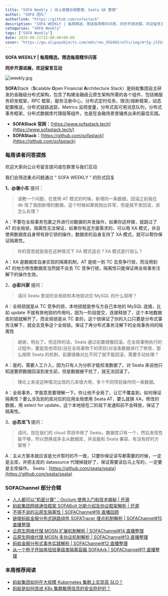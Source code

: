 ```yaml
---
title: "SOFA Weekly | 线上直播合辑整理、Seata QA 整理"
author: "SOFA 团队"
authorlink: "https://github.com/sofastack"
description: "SOFA WEEKLY | 每周精选，筛选每周精华问答，同步开源进展，欢迎留言互动。"
categories: "SOFA Weekly"
tags: ["SOFA Weekly"]
date: 2020-08-21T15:00:00+08:00
cover: "https://gw.alipayobjects.com/mdn/rms_95b965/afts/img/A*Ig-jSIUZWx0AAAAAAAAAAAAAARQnAQ"
---
```


**SOFA WEEKLY | 每周精选，筛选每周精华问答**

**同步开源进展，欢迎留言互动**

![weekly.jpg](https://gw.alipayobjects.com/mdn/rms_95b965/afts/img/A*ARgKS6SuU7YAAAAAAAAAAAAAARQnAQ)

**SOFA**Stack（**S**calable **O**pen Financial **A**rchitecture Stack）是蚂蚁集团自主研发的金融级分布式架构，包含了构建金融级云原生架构所需的各个组件，包括微服务研发框架，RPC 框架，服务注册中心，分布式定时任务，限流/熔断框架，动态配置推送，分布式链路追踪，Metrics 监控度量，分布式高可用消息队列，分布式事务框架，分布式数据库代理层等组件，也是在金融场景里锤炼出来的最佳实践。

- **SOFAStack 官网：**[https://www.sofastack.tech](https://www.sofastack.tech/)
- **SOFAStack：**[https://github.com/sofastack](https://github.com/sofastack)

### 每周读者问答提炼

欢迎大家向公众号留言提问或在群里与我们互动

我们会筛选重点问题通过 " SOFA WEEKLY " 的形式回复

**1、@谢小东** 提问：

> 请教一个问题，在使用 AT 模式的时候，新增的一条数据，回滚之前我在 db 改了我刚新增的数据，这个时候如果我抛出异常，但是就不发回滚，该怎么处理？

A：不要在全局事务包裹之外进行对数据的并发操作，如果你这样做，就跳过了 AT 的全局锁，隔离性无法保证，如果你有这方面需求的，可以用 XA 模式，并且使用数据库自身带有排它锁的操作，数据库的自身支持了 XA 模式，就可以帮你保证隔离性。

> 你的意思就是我在这种情况下 XA 模式适合？XA 模式是行锁么？

A：XA 是数据库自身实现的隔离机制，AT 是统一到 TC 去竞争行锁，而没用到 AT 的地方修改数据库当然就不会去 TC 竞争行锁，隔离性只能保证再全局事务注解下的操作生效。

2、**@彭兴家** 提问：

> 请问 Seata 里说的全局锁和本地锁对应 MySQL 的什么锁呀？

A：全局锁就是从 TC 竞争的锁，本地锁就是参与方自己本地的 MySQL 连接，比如 update 不就有排他锁的作用吗，因为一阶段提交，连接释放了，这个本地数据库的锁就解开了。而全局锁是从 TC 拿的，这个锁保证了你的入口只要是分布式事务注解下，就会去竞争这个全局锁。保证了再分布式事务注解下的全局事务间的隔离性

> 谢谢，明白了。但这样的话，Seata 通过前置镜像回滚。在全局事物执行的过程中，要是其他项目(没在全局事物下的项目)对该条数据进行了修改，那么按照 Seata 的机制，前置镜像对比不同了就不能回滚，需要手动处理？

A：是的，需要人工介入，因为只有人为分析才能校准数据了。对 Seata 来说他只知道要把数据回滚到发生前，但是数据被干扰了，就无法回滚了。

> 理论上来说这种情况出现的几率很大呀，多个不同项目操作同一条数据。

A：全局事务，字面意思要理解一下。你让他不全局了，让它不覆盖到，如何保证隔离性？要么涉及到的库对应的应用全局使用 Seata AT，要么就换 XA，修改的数据，用 select for update，这个本地锁在二阶段下发通知前不会释放，保证了隔离性。

3、**@苏龙飞** 提问：

> 请问，现在我们的 cloud 项目中用了 Seata，数据库只有一个，然后发现性能不够，所以想换成多主从数据库，并且能和 Seata 兼容，有没有好的方案呀？

A：主从方案本就应该是允许暂时的不一致，只要你保证读写都需要的时候，一定是主库，并把主库的 datasource 代理掉就好了，保证需要读后马上写的，一定要是主库操作。
Seata：[https://github.com/seata/seata](https://github.com/seata/seata)

### SOFAChannel 部分合辑

- [人人都可以“机密计算”：Occlum 使用入门和技术揭秘 | 开源](/blog/sofa-channel-18-retrospect/)
- [蚂蚁集团网络通信框架 SOFABolt 功能介绍及协议框架解析 | 开源](/blog/sofa-channel-17/)
- [不得不说的云原生隔离性 | SOFAChannel#16 直播回顾](/blog/sofa-channel-16-retrospect/)
- [链接]()[蚂蚁金服分布式链路组件 SOFATracer 埋点机制解析 | SOFAChannel#15 直播整理](/blog/sofa-channel-15-retrospect/)
- [云原生网络代理 MOSN 扩展机制解析 | SOFAChannel#14 直播整理](/blog/sofa-channel-14-retrospect/)
- [云原生网络代理 MOSN 多协议机制解析 | SOFAChannel#13 直播整理](/blog/sofa-channel-13-retrospect/)
- [蚂蚁金服分布式事务实践解析 | SOFAChannel#12 直播整理](/blog/sofa-channel-12-retrospect/)
- [从一个例子开始体验轻量级类隔离容器 SOFAArk | SOFAChannel#11 直播整理](/blog/sofa-channel-11-retrospect/)

### 本周推荐阅读

- [蚂蚁集团如何在大规模 Kubernetes 集群上实现高 SLO？](/blog/antgroup-kubernetes-high-slo/)
- [蚂蚁是如何改进 K8s 集群敏感信息的安全防护的？](/blog/antgroup-k8s-security-protection-of-cluster-sensitive-information/)
